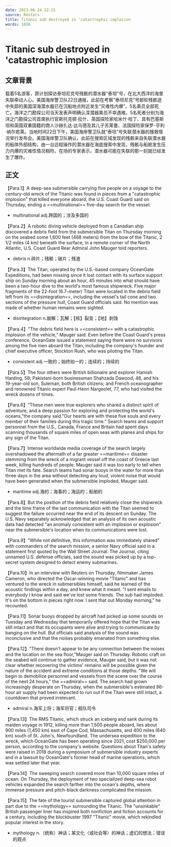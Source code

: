 ```yaml
---
date: 2023-06-24 22:15
source: Reuters
title: Titanic sub destroyed in 'catastrophic implosion
words: 1036
---
```


# Titanic sub destroyed in 'catastrophic implosion


## 文章背景

载着5名游客，原计划探访泰坦尼克号残骸的潜水器“泰坦”号，在北大西洋的海里失联牵动人心。美国海岸警卫队22日通报，此前在考察“泰坦尼克”号邮轮残骸途中失踪的美国深海潜水器已在沉船地点附近发生“灾难性内爆”，5名乘员全部死亡。海洋之门勘探公司当天发表声明确认深潜器乘员不幸遇难。5名死者分别为海洋之门勘探公司首席执行官斯托克顿·拉什、英国探险家哈米什·哈丁、具有巴基斯坦和英国双重国籍的商人沙赫扎达·达乌德及其儿子苏莱曼、法国探险家保罗-亨利·纳尔若莱。当地时间22日下午，美国海岸警卫队就“泰坦”号失联潜水器的搜救情况举行发布会。美国海岸警卫队确认，此前在搜索区域发现的残骸来自失联潜水器的船体外部结构，由一台远程操作的潜水器在海底搜索中发现，残骸与船舱发生压力内爆的灾难性情况相符。在场的专家表示，潜水器可能在失联的那一刻就已经发生了爆炸。

## 正文

【Para.1】A deep-sea submersible carrying five people on a voyage to the century-old wreck of the Titanic was found in pieces from a "catastrophic implosion" that killed everyone aboard, the U.S. Coast Guard said on Thursday, ending a ==multinational== five-day search for the vessel.

- multinational adj.跨国的；涉及多国的

【Para.2】A robotic diving vehicle deployed from a Canadian ship discovered a debris field from the submersible Titan on Thursday morning on the seabed some 1,600 feet (488 meters) from the bow of the Titanic, 2 1/2 miles (4 km) beneath the surface, in a remote corner of the North Atlantic, U.S. Coast Guard Rear Admiral John Mauger told reporters.

- debris n.碎片；残骸；破片；残渣

【Para.3】The Titan, operated by the U.S.-based company OceanGate Expeditions, had been missing since it lost contact with its surface support ship on Sunday morning about an hour, 45 minutes into what should have been a two-hour dive to the world's most famous shipwreck. Five major fragments of the 22-foot (6.7-meter) Titan were located in the debris field left from its ==disintegration==, including the vessel's tail cone and two sections of the pressure hull, Coast Guard officials said. No mention was made of whether human remains were sighted.

- disintegration n.崩解；瓦解；【核】裂变；【地】剥蚀

【Para.4】"The debris field here is ==consistent== with a catastrophic implosion of the vehicle," Mauger said. Even before the Coast Guard's press conference, OceanGate issued a statement saying there were no survivors among the five men aboard the Titan, including the company's founder and chief executive officer, Stockton Rush, who was piloting the Titan.

- consistent adj.一致的；始终如一的；连续的；持续的

【Para.5】The four others were British billionaire and explorer Hamish Harding, 58; Pakistani-born businessman Shahzada Dawood, 48, and his 19-year-old son, Suleman, both British citizens; and French oceanographer and renowned Titanic expert Paul-Henri Nargeolet, 77, who had visited the wreck dozens of times.

【Para.6】"These men were true explorers who shared a distinct spirit of adventure, and a deep passion for exploring and protecting the world's oceans,"the company said."Our hearts are with these five souls and every member of their families during this tragic time.” Search teams and support personnel from the U.S., Canada, France and Britain had spent days scanning thousands of square miles of open seas with planes and ships for any sign of the Titan.

【Para.7】Intense worldwide media coverage of the search largely overshadowed the aftermath of a far greater ==maritime== disaster stemming from the wreck of a migrant vessel off the coast of Greece last week, killing hundreds of people. Mauger said it was too early to tell when Titan met its fate. Search teams had sonar buoys in the water for more than three days in the area without detecting any loud, violent noise that would have been generated when the submersible imploded, Mauger said.

- maritime adj.海的；海事的；海运的；船舶的

【Para.8】But the position of the debris field relatively close the shipwreck and the time frame of the last communication with the Titan seemed to suggest the failure occurred near the end of its descent on Sunday. The U.S. Navy separately acknowledged that an analysis of its own acoustic data had detected "an anomaly consistent with an implosion or explosion" near the submersible's location when its communications were lost.

【Para.9】"While not definitive, this information was immediately shared" with commanders of the search mission, a senior Navy official said in a statement first quoted by the Wall Street Journal. The Journal, citing unnamed U.S. defense officials, said the sound was picked up by a top-secret system designed to detect enemy submarines.

【Para.10】In an interview with Reuters on Thursday, filmmaker James Cameron, who directed the Oscar-winning movie "Titanic" and has ventured to the wreck in submersibles himself, said he learned of the acoustic findings within a day, and knew what it meant. "I sent emails to everybody I know and said we've lost some friends. The sub had imploded. It's on the bottom in pieces right now. I sent that out Monday morning," he recounted.

【Para.11】Sonar buoys dropped by aircraft had picked up some sounds on Tuesday and Wednesday that temporarily offered hope that the Titan was still intact and that its occupants were alive and trying to communicate by banging on the hull. But officials said analysis of the sound was inconclusive and that the noises probably emanated from something else.

【Para.12】"There doesn't appear to be any connection between the noises and the location on the sea floor,"Mauger said on Thursday. Robotic craft on the seabed will continue to gather evidence, Mauger said, but it was not clear whether recovering the victims' remains will be possible given the nature of the accident and extreme conditions at those depths. "We will begin to demobilize personnel and vessels from the scene over the course of the next 24 hours," the ==admiral== said. The search had grown increasingly desperate on Thursday, when the submersible's estimated 96-hour air supply had been expected to run out if the Titan were still intact, a countdown that proved irrelevant.

- admiral n.海军上将；海军将官；舰队司令

【Para.13】The RMS Titanic, which struck an iceberg and sank during its maiden voyage in 1912, killing more than 1,500 people aboard, lies about 900 miles (1,450 km) east of Cape Cod, Massachusetts, and 400 miles (640 km) south of St. John's, Newfoundland. The undersea expedition to the wreck, which OceanGate has been operating since 2021, cost $250,000 per person, according to the company's website. Questions about Titan's safety were raised in 2018 during a symposium of submersible industry experts and in a lawsuit by OceanGate's former head of marine operations, which was settled later that year.

【Para.14】The sweeping search covered more than 10,000 square miles of ocean. On Thursday, the deployment of two specialized deep-sea robot vehicles expanded the search farther into the ocean's depths, where immense pressure and pitch-black darkness complicated the mission.

【Para.15】The fate of the tourist submersible captured global attention in part due to the ==mythology== surrounding the Titanic. The "unsinkable" British passenger liner has inspired both nonfiction and fiction accounts for a century, including the blockbuster 1997 "Titanic" movie, which rekindled popular interest in the story.

- mythology n.（统称）神话；某文化（或社会等）的神话；虚幻的想法；错误的观点

